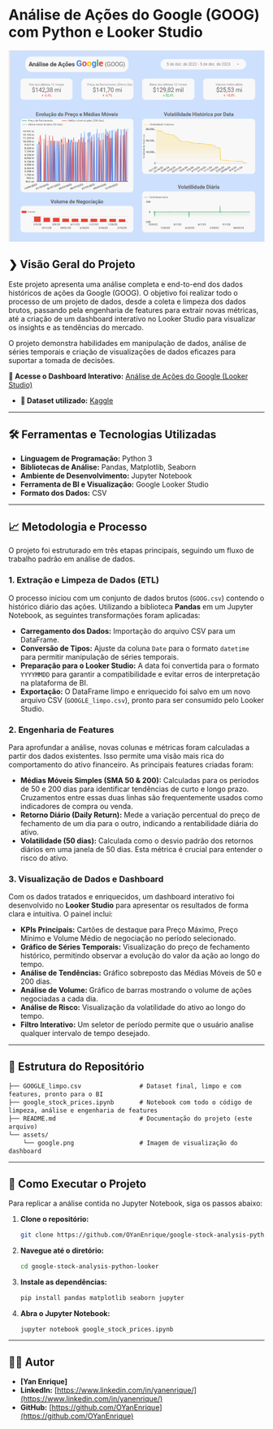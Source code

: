 # Análise de Ações do Google (GOOG) com Python e Looker Studio

![Dashboard de Análise de Ações do Google](./assets/google.png)

## ❯ Visão Geral do Projeto

Este projeto apresenta uma análise completa e end-to-end dos dados históricos de ações da Google (GOOG). O objetivo foi realizar todo o processo de um projeto de dados, desde a coleta e limpeza dos dados brutos, passando pela engenharia de features para extrair novas métricas, até a criação de um dashboard interativo no Looker Studio para visualizar os insights e as tendências do mercado.

O projeto demonstra habilidades em manipulação de dados, análise de séries temporais e criação de visualizações de dados eficazes para suportar a tomada de decisões.

**🔗 Acesse o Dashboard Interativo:** [Análise de Ações do Google (Looker Studio)](https://lookerstudio.google.com/reporting/8f839b22-f0f4-4a22-88e2-38b560468476)

* **🔗 Dataset utilizado:** [Kaggle](https://www.kaggle.com/datasets/henryshan/google-stock-price)
---

## 🛠️ Ferramentas e Tecnologias Utilizadas

* **Linguagem de Programação:** Python 3
* **Bibliotecas de Análise:** Pandas, Matplotlib, Seaborn
* **Ambiente de Desenvolvimento:** Jupyter Notebook
* **Ferramenta de BI e Visualização:** Google Looker Studio
* **Formato dos Dados:** CSV

---

## 📈 Metodologia e Processo

O projeto foi estruturado em três etapas principais, seguindo um fluxo de trabalho padrão em análise de dados.

### 1. Extração e Limpeza de Dados (ETL)

O processo iniciou com um conjunto de dados brutos (`GOOG.csv`) contendo o histórico diário das ações. Utilizando a biblioteca **Pandas** em um Jupyter Notebook, as seguintes transformações foram aplicadas:

* **Carregamento dos Dados:** Importação do arquivo CSV para um DataFrame.
* **Conversão de Tipos:** Ajuste da coluna `Date` para o formato `datetime` para permitir manipulação de séries temporais.
* **Preparação para o Looker Studio:** A data foi convertida para o formato `YYYYMMDD` para garantir a compatibilidade e evitar erros de interpretação na plataforma de BI.
* **Exportação:** O DataFrame limpo e enriquecido foi salvo em um novo arquivo CSV (`GOOGLE_limpo.csv`), pronto para ser consumido pelo Looker Studio.

### 2. Engenharia de Features

Para aprofundar a análise, novas colunas e métricas foram calculadas a partir dos dados existentes. Isso permite uma visão mais rica do comportamento do ativo financeiro. As principais features criadas foram:

* **Médias Móveis Simples (SMA 50 & 200):** Calculadas para os períodos de 50 e 200 dias para identificar tendências de curto e longo prazo. Cruzamentos entre essas duas linhas são frequentemente usados como indicadores de compra ou venda.
* **Retorno Diário (Daily Return):** Mede a variação percentual do preço de fechamento de um dia para o outro, indicando a rentabilidade diária do ativo.
* **Volatilidade (50 dias):** Calculada como o desvio padrão dos retornos diários em uma janela de 50 dias. Esta métrica é crucial para entender o risco do ativo.

### 3. Visualização de Dados e Dashboard

Com os dados tratados e enriquecidos, um dashboard interativo foi desenvolvido no **Looker Studio** para apresentar os resultados de forma clara e intuitiva. O painel inclui:

* **KPIs Principais:** Cartões de destaque para Preço Máximo, Preço Mínimo e Volume Médio de negociação no período selecionado.
* **Gráfico de Séries Temporais:** Visualização do preço de fechamento histórico, permitindo observar a evolução do valor da ação ao longo do tempo.
* **Análise de Tendências:** Gráfico sobreposto das Médias Móveis de 50 e 200 dias.
* **Análise de Volume:** Gráfico de barras mostrando o volume de ações negociadas a cada dia.
* **Análise de Risco:** Visualização da volatilidade do ativo ao longo do tempo.
* **Filtro Interativo:** Um seletor de período permite que o usuário analise qualquer intervalo de tempo desejado.

---

## 📂 Estrutura do Repositório

```
├── GOOGLE_limpo.csv                # Dataset final, limpo e com features, pronto para o BI
├── google_stock_prices.ipynb       # Notebook com todo o código de limpeza, análise e engenharia de features
├── README.md                       # Documentação do projeto (este arquivo)
└── assets/
    └── google.png                  # Imagem de visualização do dashboard
```

---

## 🚀 Como Executar o Projeto

Para replicar a análise contida no Jupyter Notebook, siga os passos abaixo:

1.  **Clone o repositório:**
    ```bash
    git clone https://github.com/OYanEnrique/google-stock-analysis-python-looker.git
    ```
2.  **Navegue até o diretório:**
    ```bash
    cd google-stock-analysis-python-looker
    ```
3.  **Instale as dependências:**
    ```bash
    pip install pandas matplotlib seaborn jupyter
    ```
4.  **Abra o Jupyter Notebook:**
    ```bash
    jupyter notebook google_stock_prices.ipynb
    ```

---

## 👨‍💻 Autor

* **[Yan Enrique]**
* **LinkedIn:** [https://www.linkedin.com/in/yanenrique/](https://www.linkedin.com/in/yanenrique/)
* **GitHub:** [https://github.com/OYanEnrique](https://github.com/OYanEnrique)
